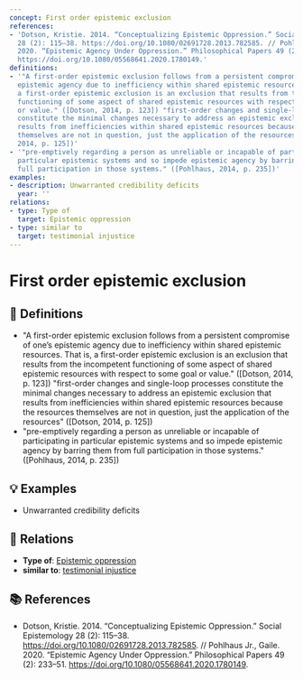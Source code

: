 ```yaml
---
concept: First order epistemic exclusion
references:
- 'Dotson, Kristie. 2014. “Conceptualizing Epistemic Oppression.” Social Epistemology
  28 (2): 115–38. https://doi.org/10.1080/02691728.2013.782585. // Pohlhaus Jr., Gaile.
  2020. “Epistemic Agency Under Oppression.” Philosophical Papers 49 (2): 233–51.
  https://doi.org/10.1080/05568641.2020.1780149.'
definitions:
- '"A first-order epistemic exclusion follows from a persistent compromise of one’s
  epistemic agency due to inefficiency within shared epistemic resources. That is,
  a first-order epistemic exclusion is an exclusion that results from the incompetent
  functioning of some aspect of shared epistemic resources with respect to some goal
  or value." ([Dotson, 2014, p. 123]) "first-order changes and single-loop processes
  constitute the minimal changes necessary to address an epistemic exclusion that
  results from inefficiencies within shared epistemic resources because the resources
  themselves are not in question, just the application of the resources" ([Dotson,
  2014, p. 125])'
- '"pre-emptively regarding a person as unreliable or incapable of participating in
  particular epistemic systems and so impede epistemic agency by barring them from
  full participation in those systems." ([Pohlhaus, 2014, p. 235])'
examples:
- description: Unwarranted credibility deficits
  year: ''
relations:
- type: Type of
  target: Epistemic oppression
- type: similar to
  target: testimonial injustice
---
```


# First order epistemic exclusion

## 📖 Definitions

- "A first-order epistemic exclusion follows from a persistent compromise of one’s epistemic agency due to inefficiency within shared epistemic resources. That is, a first-order epistemic exclusion is an exclusion that results from the incompetent functioning of some aspect of shared epistemic resources with respect to some goal or value." ([Dotson, 2014, p. 123]) "first-order changes and single-loop processes constitute the minimal changes necessary to address an epistemic exclusion that results from inefficiencies within shared epistemic resources because the resources themselves are not in question, just the application of the resources" ([Dotson, 2014, p. 125])
- "pre-emptively regarding a person as unreliable or incapable of participating in particular epistemic systems and so impede epistemic agency by barring them from full participation in those systems." ([Pohlhaus, 2014, p. 235])

## 💡 Examples

- Unwarranted credibility deficits

## 🔗 Relations

- **Type of**: [Epistemic oppression](./epistemic-oppression.md)
- **similar to**: [testimonial injustice](./testimonial-injustice.md)

## 📚 References

- Dotson, Kristie. 2014. “Conceptualizing Epistemic Oppression.” Social Epistemology 28 (2): 115–38. https://doi.org/10.1080/02691728.2013.782585. // Pohlhaus Jr., Gaile. 2020. “Epistemic Agency Under Oppression.” Philosophical Papers 49 (2): 233–51. https://doi.org/10.1080/05568641.2020.1780149.
